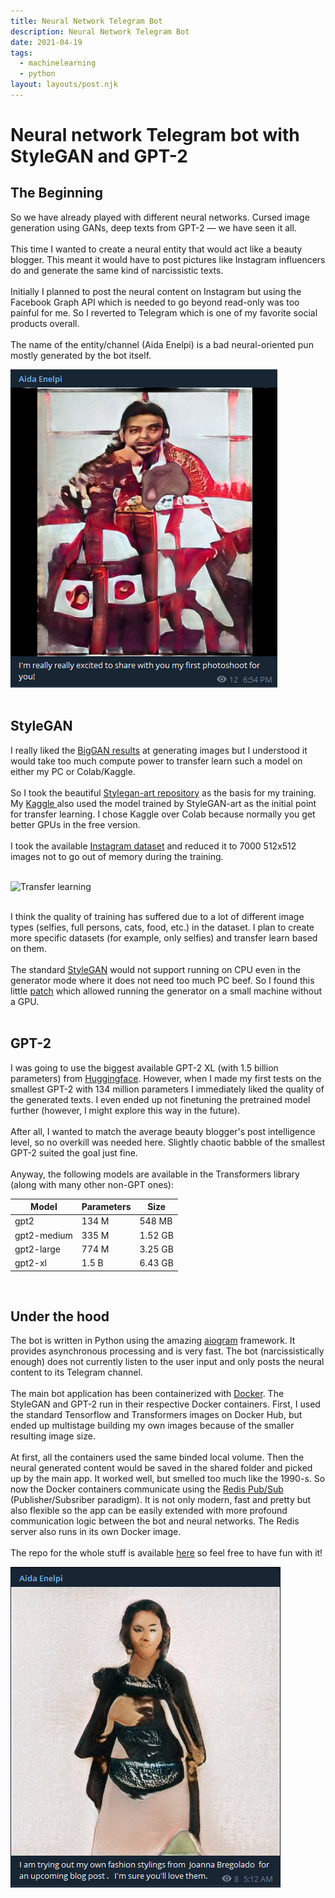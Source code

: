```yaml
---
title: Neural Network Telegram Bot
description: Neural Network Telegram Bot
date: 2021-04-19
tags:
  - machinelearning
  - python
layout: layouts/post.njk
---
```

# Neural network Telegram bot with StyleGAN and GPT-2

## The Beginning
So we have already played with different neural networks. Cursed image generation using GANs, deep texts from GPT-2 — we have seen it all. \
\
This time I wanted to create a neural entity that would act like a beauty blogger. This meant it would have to post pictures like Instagram influencers do and generate the same kind of narcissistic texts. \
\
Initially I planned to post the neural content on Instagram but using the Facebook Graph API which is needed to go beyond read-only was too painful for me. So I reverted to Telegram which is one of my favorite social products overall. \
\
The name of the entity/channel (Aida Enelpi) is a bad neural-oriented pun mostly generated by the bot itself.

![One of the first posts generated by Aida](/img/aida_1.png "One of the first posts generated by Aida")
<br /><br />

## StyleGAN
I really liked the <a href="{{ 'https://colab.research.google.com/github/tg-bomze/collection-of-notebooks/blob/master/Text2Image_v3.ipynb' | url }}">BigGAN results</a> at generating images but I understood it would take too much compute power to transfer learn such a model on either my PC or Colab/Kaggle. \
\
So I took the beautiful <a href="{{ 'https://github.com/ak9250/stylegan-art' | url }}">Stylegan-art repository</a> as the basis for my training. My <a href="{{ 'https://www.kaggle.com/guitargz/stylegan-social/edit/run/58632173' | url }}">Kaggle </a> also used the model trained by StyleGAN-art as the initial point for transfer learning. I chose Kaggle over Colab because normally you get better GPUs in the free version. \
\
I took the available <a href="{{ 'https://www.kaggle.com/prithvijaunjale/instagram-images-with-captions' | url }}">Instagram dataset</a> and reduced it to 7000 512x512 images not to go out of memory during the training. 
<br /> <br />

![Transfer learning](https://i.imgur.com/vuJmqTr.gif "Transfer learning")

<br />
I think the quality of training has suffered due to a lot of different image types (selfies, full persons, cats, food, etc.) in the dataset. I plan to create more specific datasets (for example, only selfies) and transfer learn based on them.
<br /><br />
The standard <a href="{{ 'https://github.com/NVlabs/stylegan' | url }}">StyleGAN</a>  would not support running on CPU even in the generator mode where it does not need too much PC beef. So I found this little <a href="{{ 'https://github.com/huaji0353/styleGAN_CPU' | url }}">patch</a> which allowed running the generator on a small machine without a GPU. 
<br /> <br />

## GPT-2
I was going to use the biggest available GPT-2 XL (with 1.5 billion parameters) from <a href="{{ 'https://huggingface.co/transformers/' | url }}">Huggingface</a>. However, when I made my first tests on the smallest GPT-2 with 134 million parameters I immediately liked the quality of the generated texts. I even ended up not finetuning the pretrained model further (however, I might explore this way in the future).\
\
After all, I wanted to match the average beauty blogger's post intelligence level, so no overkill was needed here. Slightly chaotic babble of the smallest GPT-2 suited the goal just fine.\
\
Anyway, the following models are available in the Transformers library (along with many other non-GPT ones):

| Model |	Parameters |Size |
--------|------------|------
gpt2 | 134 M | 548 MB
gpt2-medium |335 M | 1.52 GB
gpt2-large | 774 M | 3.25 GB
gpt2-xl |	1.5 B | 6.43 GB 

<br />

## Under the hood
The bot is written in Python using the amazing <a href="{{ 'https://github.com/aiogram/aiogram' | url }}">aiogram</a> framework. It provides asynchronous processing and is very fast. The bot (narcissistically enough) does not currently listen to the user input and only posts the neural content to its Telegram channel. \
\
The main bot application has been containerized with <a href="{{ 'https://www.docker.com/' | url }}">Docker</a>. The StyleGAN and GPT-2 run in their respective Docker containers. First, I used the standard Tensorflow and Transformers images on Docker Hub, but ended up multistage building my own images because of the smaller resulting image size.\
\
At first, all the containers used the same binded local volume. Then the neural generated content would be saved in the shared folder and picked up by the main app. It worked well, but smelled too much like the 1990-s. So now the Docker containers communicate using the <a href="{{ 'https://redislabs.com/redis-best-practices/communication-patterns/pub-sub/' | url }}">Redis Pub/Sub</a> (Publisher/Subsriber paradigm). It is not only modern, fast and pretty but also flexible so the app can be easily extended with more profound communication logic between the bot and neural networks. The Redis server also runs in its own Docker image.\
\
The repo for the whole stuff is available <a href="{{ 'https://github.com/guitargz/aidabot' | url }}">here</a> so feel free to have fun with it!

![Look, it's smiling!](/img/aida_2.png "Look, it's smiling!")